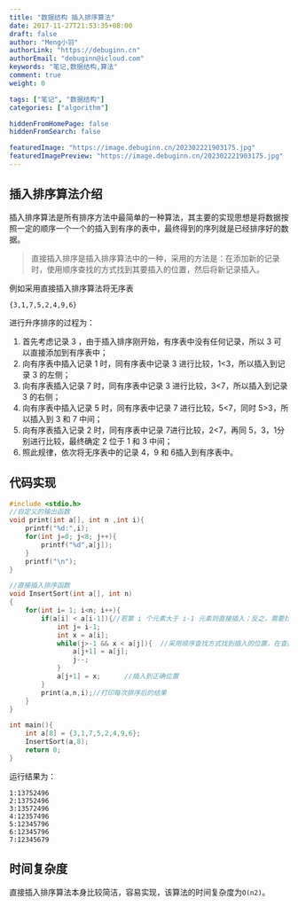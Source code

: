 ```yaml
---
title: "数据结构 插入排序算法"
date: 2017-11-27T21:53:35+08:00
draft: false
author: "Meng小羽"
authorLink: "https://debuginn.cn"
authorEmail: "debuginn@icloud.com"
keywords: "笔记,数据结构,算法"
comment: true
weight: 0

tags: ["笔记", "数据结构"]
categories: ["algorithm"]

hiddenFromHomePage: false
hiddenFromSearch: false

featuredImage: "https://image.debuginn.cn/202302221903175.jpg"
featuredImagePreview: "https://image.debuginn.cn/202302221903175.jpg"
---
```


## 插入排序算法介绍

插入排序算法是所有排序方法中最简单的一种算法，其主要的实现思想是将数据按照一定的顺序一个一个的插入到有序的表中，最终得到的序列就是已经排序好的数据。

> 直接插入排序是插入排序算法中的一种，采用的方法是：在添加新的记录时，使用顺序查找的方式找到其要插入的位置，然后将新记录插入。

例如采用直接插入排序算法将无序表

```shell
{3,1,7,5,2,4,9,6}
```

进行升序排序的过程为：

1. 首先考虑记录 3 ，由于插入排序刚开始，有序表中没有任何记录，所以 3 可以直接添加到有序表中； 
2. 向有序表中插入记录 1 时，同有序表中记录 3 进行比较，1<3，所以插入到记录 3 的左侧； 
3. 向有序表插入记录 7 时，同有序表中记录 3 进行比较，3<7，所以插入到记录 3 的右侧； 
4. 向有序表中插入记录 5 时，同有序表中记录 7 进行比较，5<7，同时 5>3，所以插入到 3 和 7 中间； 
5. 向有序表插入记录 2 时，同有序表中记录 7进行比较，2<7，再同 5，3，1分别进行比较，最终确定 2 位于 1 和 3 中间； 
6. 照此规律，依次将无序表中的记录 4，9 和 6插入到有序表中。

## 代码实现

```c
#include <stdio.h>
//自定义的输出函数
void print(int a[], int n ,int i){
    printf("%d:",i);
    for(int j=0; j<8; j++){
        printf("%d",a[j]);
    }
    printf("\n");
}

//直接插入排序函数
void InsertSort(int a[], int n)
{
    for(int i= 1; i<n; i++){
        if(a[i] < a[i-1]){//若第 i 个元素大于 i-1 元素则直接插入；反之，需要找到适当的插入位置后在插入。
            int j= i-1;
            int x = a[i];
            while(j>-1 && x < a[j]){  //采用顺序查找方式找到插入的位置，在查找的同时，将数组中的元素进行后移操作，给插入元素腾出空间
                a[j+1] = a[j];
                j--;
            }
            a[j+1] = x;      //插入到正确位置
        }
        print(a,n,i);//打印每次排序后的结果
    }
}

int main(){
    int a[8] = {3,1,7,5,2,4,9,6};
    InsertSort(a,8);
    return 0;
}
```

运行结果为：

```shell
1:13752496
2:13752496
3:13572496
4:12357496
5:12345796
6:12345796
7:12345679
```

## 时间复杂度

直接插入排序算法本身比较简洁，容易实现，该算法的时间复杂度为`O(n2)`。